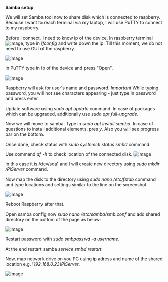 **Samba setup**

We will set Samba tool now to share disk which is connected to raspberry. Because I want to reach terminal via my laptop, I will use PuTTY to connect to my raspberry.

Before I connect, I need to know ip of the device. In raspberry terminal ![image](https://github.com/WPela/IT_Projects/assets/62253932/d92868f5-c729-4227-8297-e8e70789f81c), type in *ifconfig* and write down the ip. Till this moment, we do not need to use GUI of the raspberry.

![image](https://github.com/WPela/IT_Projects/assets/62253932/10714025-9e4a-4f68-83a4-616f593be239)

In PuTTY type in ip of the device and press "Open". 

![image](https://github.com/WPela/IT_Projects/assets/62253932/61f39f30-c7f5-4156-8ff8-610af3eac9ce)

Raspberry will ask for user's name and password. *Important* While typing password, you will not see characters appearing - just type in password and press enter.

Update software using *sudo apt update* command. In case of packages which can be upgraded, additionally use *sudo apt full-upgrade*.

Now we will move to samba. Type in *sudo apt install samba*. In case of questions to install additional elements, pres *y*. Also you will see progress bar on the bottom.

Once done, check status with *sudo systemctl status smbd* command.

Use command *df -h* to check location of the connected disk.
![image](https://github.com/WPela/IT_Projects/assets/62253932/9e4f12f4-dd68-4b16-b131-fc1087c17f5b)

In this case it is /dev/sda1 and I will create new directory using *sudo mkdir /PiServer* command. 

Now map the disk to the directory using *sudo nano /etc/fstab* command and type locations and settings similar to the line on the screenshot.

![image](https://github.com/WPela/IT_Projects/assets/62253932/2c66267e-80df-4e6b-b57f-f26653d54396)

Reboot Raspberry after that.


Open samba config now *sudo nano /etc/samba/smb.conf* and add shared directory on the bottom of the page as below:

![image](https://github.com/WPela/IT_Projects/assets/62253932/4c2d11f2-f757-43bc-8da1-f71e585f8904)


Restart password with *sudo smbpasswd -a username*.

At the end restart samba *service smbd restart*.

Now, map network drive on you PC using ip adress and name of the shared location e.g. *\\192.168.0.23\PiServer*.

![image](https://github.com/WPela/IT_Projects/assets/62253932/94259acf-dde2-4b8b-bc18-54f0bf27e160)

